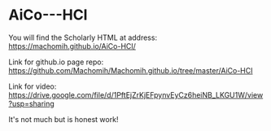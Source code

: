 # AiCo---HCI

You will find the Scholarly HTML at address: https://machomih.github.io/AiCo-HCI/

Link for github.io page repo: https://github.com/Machomih/Machomih.github.io/tree/master/AiCo-HCI

Link for video: https://drive.google.com/file/d/1PftEjZrKjEFpynvEyCz6heiNB_LKGU1W/view?usp=sharing

It's not much but is honest work!
